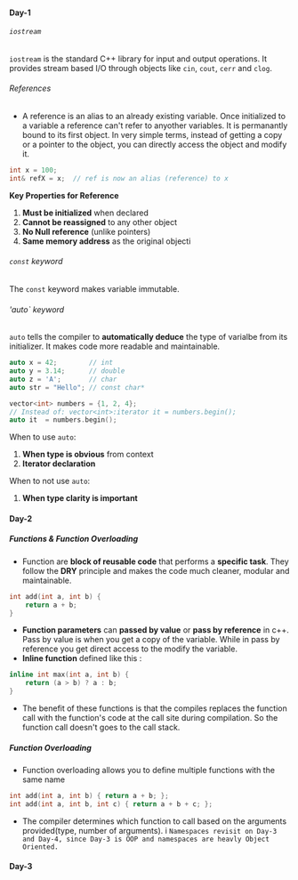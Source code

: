 #### Day-1
###### `iostream`
`iostream` is the standard C++ library for input and output operations. It provides stream based I/O through objects like `cin`, `cout`, `cerr` and `clog`.



###### References 
- A reference is an alias to an already existing variable. Once initialized to a variable a reference can't refer to anyother variables. It is permanantly bound to its first object. In very simple terms, instead of getting a copy or a pointer to the object, you can directly access the object and modify it. 

```c 
int x = 100;
int& refX = x;  // ref is now an alias (reference) to x
```

**Key Properties for Reference**
1. **Must be initialized** when declared
2. **Cannot be reassigned** to any other object 
3. **No Null reference** (unlike pointers)
4. **Same memory address** as the original objecti

###### `const` keyword 
The `const` keyword makes variable immutable. 

###### 'auto` keyword
`auto` tells the compiler to **automatically deduce** the type of varialbe from its initializer. It makes code more readable and maintainable.
```c++
auto x = 42;        // int
auto y = 3.14;      // double 
auto z = 'A';       // char
auto str = "Hello"; // const char*

vector<int> numbers = {1, 2, 4};
// Instead of: vector<int>:iterator it = numbers.begin();
auto it  = numbers.begin();
```
When to use `auto`:
1. **When type is obvious** from context
2. **Iterator declaration**

When to not use `auto`:
1. **When type clarity is important**

#### Day-2
##### Functions & Function Overloading 
- Function are **block of reusable code** that performs a **specific task**. They follow the **DRY** principle and makes the code much cleaner, modular and maintainable.
```c++
int add(int a, int b) {
    return a + b;
}
```
- **Function parameters** can **passed by value** or **pass by reference** in c++. Pass by value is when you get a copy of the variable. While in pass by reference you get direct access to the modify the variable. 
- **Inline function** defined like this : 
```c++
inline int max(int a, int b) {
    return (a > b) ? a : b;
}
```
- The benefit of these functions is that the compiles replaces the function call with the function's code at the call site during compilation. So the function call doesn't goes to the call stack.

##### Function Overloading
- Function overloading allows you to define multiple functions with the same name
```c++
int add(int a, int b) { return a + b; };
int add(int a, int b, int c) { return a + b + c; };
```
- The compiler determines which function to call based on the arguments provided(type, number of arguments).
i
```Namespaces revisit on Day-3 and Day-4, since Day-3 is OOP and namespaces are heavly Object Oriented.```

#### Day-3
